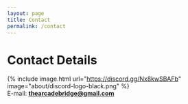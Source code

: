 ```yaml
---
layout: page
title: Contact
permalink: /contact
---
```


# Contact Details

{% include image.html url="https://discord.gg/Nx8kwSBAFb" image="about/discord-logo-black.png" %}\
E-mail: **thearcadebridge@gmail.com**